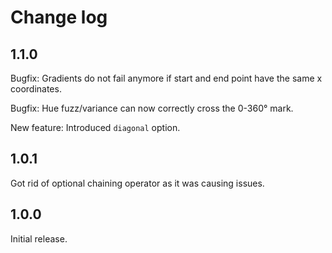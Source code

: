 # Change log

## 1.1.0

Bugfix: Gradients do not fail anymore if start and end point have the same x coordinates.

Bugfix: Hue fuzz/variance can now correctly cross the 0-360° mark.

New feature: Introduced `diagonal` option.


## 1.0.1

Got rid of optional chaining operator as it was causing issues.


## 1.0.0

Initial release.
